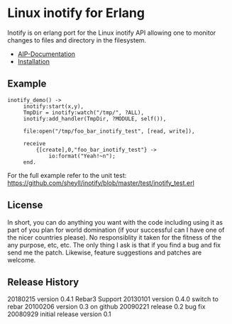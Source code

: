 Linux inotify for Erlang
========================

Inotify is on erlang port for the Linux inotify API allowing one to monitor
changes to files and directory in the filesystem.

* [AIP-Documentation]()
* [Installation]()

Example
-------

    inotify_demo() ->
         inotify:start(x,y),
         TmpDir = inotify:watch("/tmp/", ?ALL),
         inotify:add_handler(TmpDir, ?MODULE, self()),

         file:open("/tmp/foo_bar_inotify_test", [read, write]),

         receive
             {[create],0,"foo_bar_inotify_test"} ->
                 io:format("Yeah!~n");
         end.


For the full example refer to the unit test:
https://github.com/sheyll/inotify/blob/master/test/inotify_test.erl


License
-------
In short, you can do anything you want with the code including using it as part
of you plan for world domination (if your successful can I have one of the nicer
countries please). No responsiblity it taken for the fitness of the any purpose,
etc, etc. The only thing I ask is that if you find a bug and fix send me the
patch. Likewise, feature suggestions and patches are welcome.


Release History
---------------
20180215 version 0.4.1 Rebar3 Support
20130101 version 0.4.0 switch to rebar
20100206 version 0.3 on github
20090221 release 0.2 bug fix
20080929 initial release version 0.1
